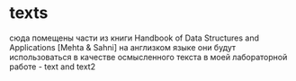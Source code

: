 # texts
сюда помещены части из книги Handbook of Data Structures and Applications [Mehta & Sahni] на англизком языке
они будут использоваться в качестве осмысленного текста в моей лабораторной работе - text and text2


